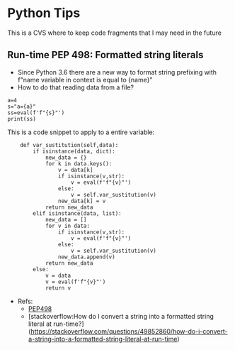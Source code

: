 # Python Tips

This is a CVS where to keep code fragments that I may need in the future

## Run-time PEP 498: Formatted string literals
- Since Python 3.6 there are a new way to format string prefixing with f"name variable in context is equal to {name}"
- How to do that reading data from a file?
```
a=4
s="a={a}"
ss=eval(f'f"{s}"')
print(ss)
```

This is a code snippet to apply to a entire variable:
```
    def var_sustitution(self,data):
        if isinstance(data, dict):
            new_data = {}
            for k in data.keys():
                v = data[k]
                if isinstance(v,str):
                    v = eval(f'f"{v}"')
                else:
                    v = self.var_sustitution(v)
                new_data[k] = v
            return new_data
        elif isinstance(data, list):
            new_data = []
            for v in data:
                if isinstance(v,str):
                    v = eval(f'f"{v}"')
                else:
                    v = self.var_sustitution(v)
                new_data.append(v)
            return new_data
        else:
            v = data
            v = eval(f'f"{v}"')
            return v
```
- Refs:
   - [PEP498](https://docs.python.org/3/whatsnew/3.6.html#whatsnew36-pep498)
   - [stackoverflow:How do I convert a string into a formatted string literal at run-time?] (https://stackoverflow.com/questions/49852860/how-do-i-convert-a-string-into-a-formatted-string-literal-at-run-time)
